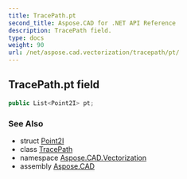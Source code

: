 ```yaml
---
title: TracePath.pt
second_title: Aspose.CAD for .NET API Reference
description: TracePath field. 
type: docs
weight: 90
url: /net/aspose.cad.vectorization/tracepath/pt/
---
```

## TracePath.pt field

```csharp
public List<Point2I> pt;
```

### See Also

* struct [Point2I](../../../aspose.cad.vectorization.common/point2i/)
* class [TracePath](../)
* namespace [Aspose.CAD.Vectorization](../../tracepath/)
* assembly [Aspose.CAD](../../../)


